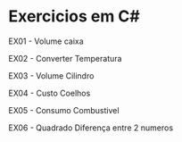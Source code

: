 # Exercicios em C#
<p>EX01 - Volume caixa<p>
<p>EX02 - Converter Temperatura<p>
<p>EX03 - Volume Cilindro<p>
<p>EX04 - Custo Coelhos<p>
<p>EX05 - Consumo Combustivel<p>
<p>EX06 - Quadrado Diferença entre 2 numeros<p>
